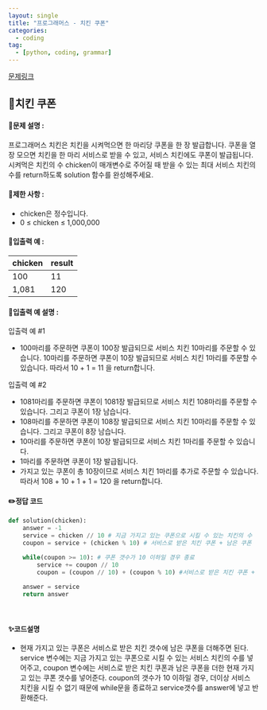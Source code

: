 ```yaml
---
layout: single
title: "프로그래머스 - 치킨 쿠폰"
categories: 
  - coding
tag:
  - [python, coding, grammar]
--- 
```

[문제링크](https://school.programmers.co.kr/learn/courses/30/lessons/120884)  

## 📌치킨 쿠폰
#### 📖문제 설명 :  
프로그래머스 치킨은 치킨을 시켜먹으면 한 마리당 쿠폰을 한 장 발급합니다. 쿠폰을 열 장 모으면 치킨을 한 마리 서비스로 받을 수 있고, 서비스 치킨에도 쿠폰이 발급됩니다. 시켜먹은 치킨의 수 chicken이 매개변수로 주어질 때 받을 수 있는 최대 서비스 치킨의 수를 return하도록 solution 함수를 완성해주세요.

#### 📖제한 사항 :  
- chicken은 정수입니다.
- 0 ≤ chicken ≤ 1,000,000
  
#### 📖입출력 예 :

|chicken|result|
|---|---|
|100|11|
|1,081|120|

#### 📖입출력 예 설명 : 
입출력 예 #1
- 100마리를 주문하면 쿠폰이 100장 발급되므로 서비스 치킨 10마리를 주문할 수 있습니다.
  10마리를 주문하면 쿠폰이 10장 발급되므로 서비스 치킨 1마리를 주문할 수 있습니다.
  따라서 10 + 1 = 11 을 return합니다.
  
입출력 예 #2
- 1081마리를 주문하면 쿠폰이 1081장 발급되므로 서비스 치킨 108마리를 주문할 수 있습니다. 
  그리고 쿠폰이 1장 남습니다.
- 108마리를 주문하면 쿠폰이 108장 발급되므로 서비스 치킨 10마리를 주문할 수 있습니다.
  그리고 쿠폰이 8장 남습니다.
- 10마리를 주문하면 쿠폰이 10장 발급되므로 서비스 치킨 1마리를 주문할 수 있습니다.
- 1마리를 주문하면 쿠폰이 1장 발급됩니다.
- 가지고 있는 쿠폰이 총 10장이므로 서비스 치킨 1마리를 추가로 주문할 수 있습니다.
  따라서 108 + 10 + 1 + 1 = 120 을 return합니다.

#### ✏️정답 코드
```python
def solution(chicken):
    answer = -1
    service = chicken // 10 # 지금 가지고 있는 쿠폰으로 시킬 수 있는 치킨의 수
    coupon = service + (chicken % 10) # 서비스로 받은 치킨 쿠폰 + 남은 쿠폰

    while(coupon >= 10): # 쿠폰 갯수가 10 이하일 경우 종료
        service += coupon // 10
        coupon = (coupon // 10) + (coupon % 10) #서비스로 받은 치킨 쿠폰 + 남은 쿠폰
    
    answer = service
    return answer
```

<br>

#### ✨코드설명
- 현재 가지고 있는 쿠폰은 서비스로 받은 치킨 갯수에 남은 쿠폰을 더해주면 된다. service 변수에는 지금 가지고 있는 쿠폰으로 시킬 수 있는 서비스 치킨의 수를 넣어주고,
  coupon 변수에는 서비스로 받은 치킨 쿠폰과 남은 쿠폰을 더한 현재 가지고 있는 쿠폰 갯수를 넣어준다. coupon의 갯수가 10 이하일 경우, 더이상 서비스 치킨을 시킬 수 없기 때문에
  while문을 종료하고 service갯수를 answer에 넣고 반환해준다. 
  
